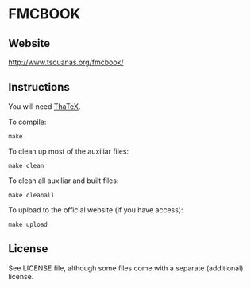 # FMCBOOK

## Website

<http://www.tsouanas.org/fmcbook/>

## Instructions

You will need [ThaTeX].

To compile:

    make

To clean up most of the auxiliar files:

    make clean

To clean all auxiliar and built files:

    make cleanall

To upload to the official website (if you have access):

    make upload

## License

See LICENSE file, although some files come with a separate (additional) license.

[ThaTeX]: http://github.com/tsouanas/thatex
